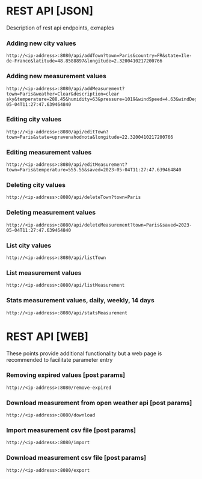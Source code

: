 # REST API [JSON]
Description of rest api endpoints, exmaples

### Adding new city values
```
http://<ip-address>:8080/api/addTown?town=Paris&country=FR&state=Ile-de-France&latitude=48.8588897&longitude=2.3200410217200766
```

### Adding new measurement values
```
http://<ip-address>:8080/api/addMeasurement?town=Paris&weather=Clear&description=clear sky&temperature=288.45&humidity=63&pressure=1019&windSpeed=4.63&windDegree=70&clouds=0&saved=2023-05-04T11:27:47.639464840
```

### Editing city values
```
http://<ip-address>:8080/api/editTown?town=Paris&state=upravenahodnota&longitude=22.3200410217200766
```

### Editing measurement values
```
http://<ip-address>:8080/api/editMeasurement?town=Paris&temperature=555.55&saved=2023-05-04T11:27:47.639464840
```

### Deleting city values
```
http://<ip-address>:8080/api/deleteTown?town=Paris
```

### Deleting measurement values
```
http://<ip-address>:8080/api/deleteMeasurement?town=Paris&saved=2023-05-04T11:27:47.639464840
```

### List city values
```
http://<ip-address>:8080/api/listTown
```

### List measurement values
```
http://<ip-address>:8080/api/listMeasurement
```

### Stats measurement values, daily, weekly, 14 days
```
http://<ip-address>:8080/api/statsMeasurement
```

# REST API [WEB]
These points provide additional functionality but a web page is recommended to facilitate parameter entry

### Removing expired values [post params]
```
http://<ip-address>:8080/remove-expired
```

### Download measurement from open weather api [post params]
```
http://<ip-address>:8080/download
```

### Import measurement csv file [post params]
```
http://<ip-address>:8080/import
```
### Download measurement csv file [post params]
```
http://<ip-address>:8080/export
```